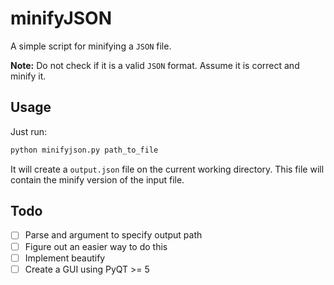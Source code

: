 # minifyJSON

A simple script for minifying a `JSON` file.

**Note:** Do not check if it is a valid `JSON` format. Assume it is correct and minify it.

## Usage

Just run:

```bash
python minifyjson.py path_to_file
```

It will create a `output.json` file on the current working directory. This file will contain the minify version of the input file.

## Todo

- [ ] Parse and argument to specify output path
- [ ] Figure out an easier way to do this
- [ ] Implement beautify
- [ ] Create a GUI using PyQT >= 5
